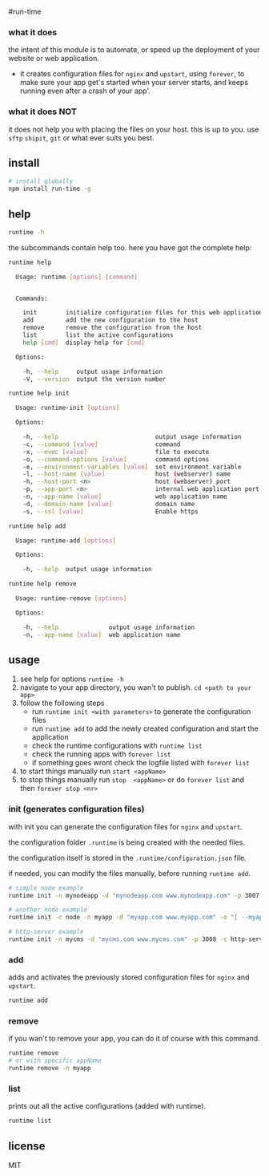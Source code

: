 #run-time

### what it does
the intent of this module is to automate, or speed up the deployment of your website or web application.

 - it creates configuration files for `nginx` and `upstart`, using `forever`, to make sure your app get's started when your server starts, and keeps running even after a crash of your app'.

### what it does NOT
it does not help you with placing the files on your host. this is up to you. use `sftp` `shipit`, `git` or what ever suits you best.

## install
```bash
# install globally
npm install run-time -g
```

## help
```bash
runtime -h
```

the subcommands contain help too. here you have got the complete help:

```bash
runtime help

  Usage: runtime [options] [command]


  Commands:

    init        initialize configuration files for this web application
    add         add the new configuration to the host
    remove      remove the configuration from the host
    list        list the active configurations
    help [cmd]  display help for [cmd]

  Options:

    -h, --help     output usage information
    -V, --version  output the version number
```

```bash
runtime help init

  Usage: runtime-init [options]

  Options:

    -h, --help                           output usage information
    -c, --command [value]                command
    -x, --exec [value]                   file to execute
    -o, --command-options [value]        command options
    -e, --environment-variables [value]  set environment variable
    -l, --host-name [value]              host (webserver) name
    -h, --host-port <n>                  host (webserver) port
    -p, --app-port <n>                   internal web application port
    -n, --app-name [value]               web application name
    -d, --domain-name [value]            domain name
    -s, --ssl [value]                    Enable https
```

```bash
runtime help add

  Usage: runtime-add [options]

  Options:

    -h, --help  output usage information

```

```bash
runtime help remove

  Usage: runtime-remove [options]

  Options:

    -h, --help              output usage information
    -n, --app-name [value]  web application name
```



## usage

 1. see help for options `runtime -h`
 2. navigate to your app directory, you wan't to publish. `cd <path to your app>`
 3. follow the following steps
    - run `runtime init <with parameters>` to generate the configuration files
    - run `runtime add` to add the newly created configuration and start the application
    - check the runtime configurations with `runtime list`
    - check the running apps with `forever list`
    - if something goes wront check the logfile listed with `forever list`
 4. to start things manually run `start <appName>`
 5. to stop  things manually run `stop  <appName>` or do `forever list` and then `forever stop <nr>`

### init (generates configuration files)

with init you can generate the configuration files for `nginx` and `upstart`.

the configuration folder `.runtime` is being created with the needed files.

the configuration itself is stored in the `.runtime/configuration.json` file.

if needed, you can modify the files manually, before running `runtime add`.


```bash
# simple node example
runtime init -n mynodeapp -d "mynodeapp.com www.mynodeapp.com" -p 3007 -x app.js

# another node example
runtime init -c node -n myapp -d "myapp.com www.myapp.com" -o "[ --myappPort 8080 --myappHost localhost ]" -p 8080  -e DEBUG=* -e NODE_ENV=production -x app.js

# http-server example
runtime init -n mycms -d "mycms.com www.mycms.com" -p 3008 -c http-server -o "[-i -p 3008]"

```

### add

adds and activates the previously stored configuration files for `nginx` and `upstart`.

```bash
runtime add
```

### remove

if you wan't to remove your app, you can do it of course with this command.

```bash
runtime remove
# or with specific appName
runtime remove -n myapp
```

### list

prints out all the active configurations (added with runtime).

```bash
runtime list
```


## license
MIT

